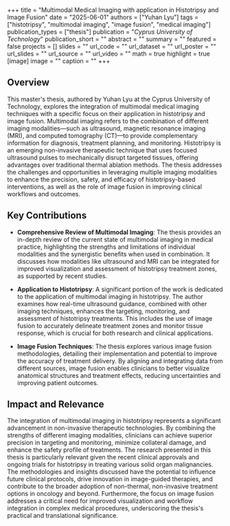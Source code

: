 +++
title = "Multimodal Medical Imaging with application in Histotripsy and Image Fusion"
date = "2025-06-01"
authors = ["Yuhan Lyu"]
tags = ["histotripsy", "multimodal imaging", "image fusion", "medical imaging"]
publication_types = ["thesis"]
publication = "_Cyprus University of Technology_"
publication_short = ""
abstract = ""
summary = ""
featured = false
projects = []
slides = ""
url_code = ""
url_dataset = ""
url_poster = ""
url_slides = ""
url_source = ""
url_video = ""
math = true
highlight = true
[image]
image = ""
caption = ""
+++

## Overview

This master's thesis, authored by Yuhan Lyu at the Cyprus University of Technology, explores the integration of multimodal medical imaging techniques with a specific focus on their application in histotripsy and image fusion. Multimodal imaging refers to the combination of different imaging modalities—such as ultrasound, magnetic resonance imaging (MRI), and computed tomography (CT)—to provide complementary information for diagnosis, treatment planning, and monitoring. Histotripsy is an emerging non-invasive therapeutic technique that uses focused ultrasound pulses to mechanically disrupt targeted tissues, offering advantages over traditional thermal ablation methods. The thesis addresses the challenges and opportunities in leveraging multiple imaging modalities to enhance the precision, safety, and efficacy of histotripsy-based interventions, as well as the role of image fusion in improving clinical workflows and outcomes.

## Key Contributions

- **Comprehensive Review of Multimodal Imaging**: The thesis provides an in-depth review of the current state of multimodal imaging in medical practice, highlighting the strengths and limitations of individual modalities and the synergistic benefits when used in combination. It discusses how modalities like ultrasound and MRI can be integrated for improved visualization and assessment of histotripsy treatment zones, as supported by recent studies.

- **Application to Histotripsy**: A significant portion of the work is dedicated to the application of multimodal imaging in histotripsy. The author examines how real-time ultrasound guidance, combined with other imaging techniques, enhances the targeting, monitoring, and assessment of histotripsy treatments. This includes the use of image fusion to accurately delineate treatment zones and monitor tissue response, which is crucial for both research and clinical applications.

- **Image Fusion Techniques**: The thesis explores various image fusion methodologies, detailing their implementation and potential to improve the accuracy of treatment delivery. By aligning and integrating data from different sources, image fusion enables clinicians to better visualize anatomical structures and treatment effects, reducing uncertainties and improving patient outcomes.

## Impact and Relevance

The integration of multimodal imaging in histotripsy represents a significant advancement in non-invasive therapeutic technologies. By combining the strengths of different imaging modalities, clinicians can achieve superior precision in targeting and monitoring, minimize collateral damage, and enhance the safety profile of treatments. The research presented in this thesis is particularly relevant given the recent clinical approvals and ongoing trials for histotripsy in treating various solid organ malignancies. The methodologies and insights discussed have the potential to influence future clinical protocols, drive innovation in image-guided therapies, and contribute to the broader adoption of non-thermal, non-invasive treatment options in oncology and beyond. Furthermore, the focus on image fusion addresses a critical need for improved visualization and workflow integration in complex medical procedures, underscoring the thesis's practical and translational significance.
